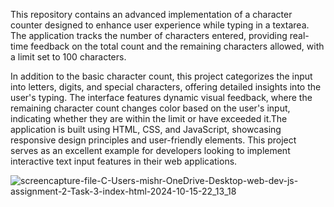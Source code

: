 This repository contains an advanced implementation of a character counter 
designed to enhance user experience while typing in a textarea. The application 
tracks the number of characters entered, providing real-time feedback on the 
total count and the remaining characters allowed, with a limit set to 100 
characters. 

In addition to the basic character count, this project categorizes the input into 
letters, digits, and special characters, offering detailed insights into the user's 
typing. The interface features dynamic visual feedback, where the remaining 
character count changes color based on the user's input, indicating whether they are within the limit or have exceeded it.The application is built using HTML, CSS, 
and JavaScript, showcasing responsive design principles and user-friendly 
elements. This project serves as an excellent example for developers looking to 
implement interactive text input features in their web applications. 

![screencapture-file-C-Users-mishr-OneDrive-Desktop-web-dev-js-assignment-2-Task-3-index-html-2024-10-15-22_13_18](https://github.com/user-attachments/assets/971eb608-bc9d-4379-ad8b-ac6c453fbf89)
